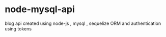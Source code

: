 # node-mysql-api
blog api created using node-js , mysql , sequelize ORM  and authentication using tokens 
